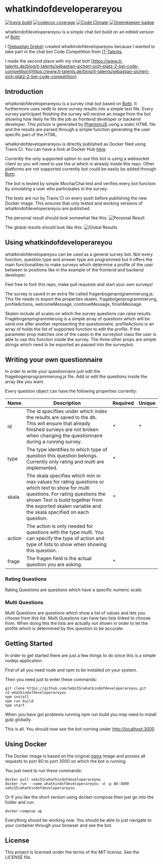 # whatkindofdeveloperareyou

[![travis build](https://img.shields.io/travis/Sebi55/chartit.svg)](https://travis-ci.org/Sebi55/whatkindofdeveloperareyou)
[![codecov coverage](https://img.shields.io/codecov/c/github/Sebi55/whatkindofdeveloperareyou.svg)](https://codecov.io/gh/Sebi55/whatkindofdeveloperareyou)
[![Code Climate](https://codeclimate.com/github/Sebi55/whatkindofdeveloperareyou/badges/gpa.svg)](https://codeclimate.com/github/Sebi55/whatkindofdeveloperareyou)
[![Greenkeeper badge](https://badges.greenkeeper.io/Sebi55/whatkindofdeveloperareyou.svg)](https://greenkeeper.io/)

whatkindofdeveloperareyou is a simple chat bot build on an edited version of [Bottr](https://github.com/Bottr-js/Bottr)

I ([Sebastian Grebe](https://github.com/Sebi55)) created whatkindofdevelopareyou because I wanted to take part in the chat bot Code Competition from [IT-Talents](https://www.it-talents.de/foerderung/code-competition/code-competition-06-2017).

I made the second place with my chat bot! [https://www.it-talents.de/blog/it-talents/sebastian-sichert-sich-platz-2-bei-code-competition](https://www.it-talents.de/blog/it-talents/sebastian-sichert-sich-platz-2-bei-code-competition)

## Introduction

whatkindofdeveloperareyou is a survey chat bot based on [Bottr](https://github.com/Bottr-js/Bottr). It furthermore uses nedb to store survey results into a simple text file. Every survey participant finishing the survey will receive an image from the bot showing how likely he fits the job as frontend developer or backend developer. This picture is generated by [PhantomJS](https://github.com/ariya/phantomjs) using a static HTML file and the results are parsed through a simple function generating the user specific part of the HTML.

whatkindofdeveloperareyou is directly published as Docker filed using Travis CI. You can have a look at Docker Hub [here](https://hub.docker.com/r/sebi55/whatkindofdeveloperareyou/).

Currently the only supported option to use this bot is using a websocket client so you will need to use the ui which is already inside this repo.
Other platforms are not supported currently but could be easily be added through [Bottr](https://github.com/Bottr-js/Bottr).

The bot is tested by simple Mocha/Chai test and verifies every bot function by simulating a user who participates in the survey.

The tests are run by Travis CI on every push before publishing the new Docker image. This ensures that only tested and working versions of whatkindofdeveloperareyou are published.

The personal result should look somewhat like this:
![Personal Result](https://sebastian-grebe.com/wp-content/uploads/2017/06/result.png)

The global results should look like this:
![Global Results](https://sebastian-grebe.com/wp-content/uploads/2017/06/globalresults.png)

## Using whatkindofdeveloperareyou

whatkindofdevelopareyou can be used as a general survey bot. Not every function, question type and answer type are programmed but it offers the main functionalities to make surveys which determine a profile of the user between to positions like in the example of the frontend and backend developer.

Feel free to fork this repo, make pull requests and start your own surveys!

The survey is saved in an extra file called fragenbogenprogrammierung.js. This file needs to export the properties skalen, fragebogenprogrammierung, profileActions, welcomeMessage, continueMessage, finishMessage.

Skalen include all scales on which the survey questions can raise results.
Fragebogenprogrammierung is a simple array of questions which will be send one after another representing the questionnaire.
profileActions is an array of holds the list of supported function to edit the profile. If the parameter prop matches one of the cases in the surveybot class the user is able to use this function inside the survey.
The three other props are simple strings which need to be exported an passed into the surveybot.

## Writing your own questionnaire

In order to write your questionnaire just edit the fragebogenprogrammierung.js file.
Add or edit the questions inside the array like you want.

Every question object can have the following properties currently:

| Name | Description | Required | Unique |
|--------|-----------------------------------------------------------------------------------------------------------------------------------------------------------------------------------------------------------------------------------------------|----------|--------|
| id | The id specifiies under which index the results are saved to the db. This will ensure that already finished surveys are not broken when changing the questionnaire during a running survey. | * | * |
| type | The type identifies to which type of question this question belongs. Currently only rating and multi are implemented. | * |  |
| skala | The skala specifies which min or max values for rating questions or which text to show for multi questions. For rating questions the shown Text is build together from the exported skalen variable and the skala specified on each question. | * |  |
| action | The action is only needed for questions with the type multi. You can specify the type of action and type of lists to show when showing this question. |  |  |
| frage | The fragen field is the actual question you are asking. | * |  |

### Rating Questions 

Rating Questions are questions which have a specific numeric scale.

### Multi Questions

Multi Questions are questions which show a list of values and lets you choose from this list.
Multi Questions can have two lists linked to choose from. When doing this the lists are actually not shown
in order to let the profile which is determined by this question to be accurate.

## Getting Started

In order to get started there are just a few things to do since this is a simple nodejs application.

First of all you need node and npm to be installed on your system.

Then you need just to enter these commands:

    git clone https://github.com/Sebi55/whatkindofdeveloperareyou.git
    cd whatkindofdeveloperareyou
    npm install
    npm run build
    npm start

When you have got problems running npm run build you may need to install gulp globally.

This is all. You should now see the bot running under [http://localhost:3000](http://localhost:3000)

## Using Docker

The Docker image is based on the original [nginx](https://hub.docker.com/_/nginx/) image and proxies all requests to port 80 to port 3000 on which the bot is running.

You just need to run these commands:

    docker pull sebi55/whatkindofdeveloperareyou
    docker run --name whatkindofdeveloperareyou -d -p 80:3000 sebi55/whatkindofdeveloperareyou

Or if you like the short version using docker-compose then just go into the folder and run:

    docker-compose up

Everything should be working now.
You should be able to just navigate to your container through your browser and see the bot.

## License

This project is licensed under the terms of the MIT license. See the LICENSE file.



